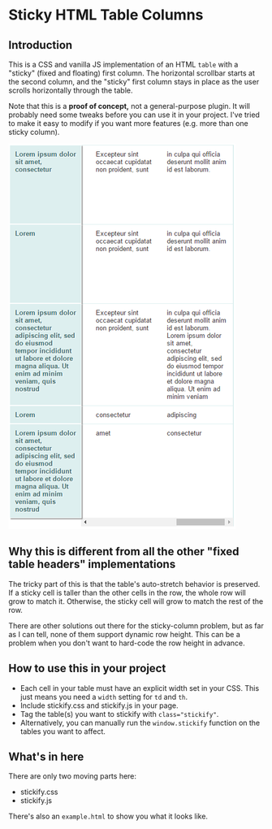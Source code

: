 # Sticky HTML Table Columns

## Introduction

This is a CSS and vanilla JS implementation of an HTML `table` with a "sticky" (fixed and floating) first column. The horizontal scrollbar starts at the second column, and the "sticky" first column stays in place as the user scrolls horizontally through the table.

Note that this is a **proof of concept,** not a general-purpose plugin. It will probably need some tweaks before you can use it in your project. I've tried to make it easy to modify if you want more features (e.g. more than one sticky column).

![screenshot](https://github.com/JustinMorgan/StickyTableColumns/raw/master/screencap.PNG)

## Why this is different from all the other "fixed table headers" implementations

The tricky part of this is that the table's auto-stretch behavior is preserved. If a sticky cell is taller than the other cells in the row, the whole row will grow to match it. Otherwise, the sticky cell will grow to match the rest of the row. 

There are other solutions out there for the sticky-column problem, but as far as I can tell, none of them support dynamic row height. This can be a problem when you don't want to hard-code the row height in advance.

## How to use this in your project

- Each cell in your table must have an explicit width set in your CSS. This just means you need a `width` setting for `td` and `th`.
- Include stickify.css and stickify.js in your page.
- Tag the table(s) you want to stickify with `class="stickify"`.
- Alternatively, you can manually run the `window.stickify` function on the tables you want to affect.

## What's in here

There are only two moving parts here:
- stickify.css
- stickify.js

There's also an `example.html` to show you what it looks like.
